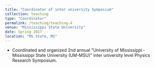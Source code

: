```yaml
---
title: "Coordinator of inter university Symposium"
collection: teaching
type: "Coordinator"
permalink: /teaching/teaching-4
venue: "Mississippi State University"
date: Spring 2017 -- 
location: "MS State, MS"
---
```

* Coordinated and organized 2nd annual "University of Mississippi - Mississippi State University (UM-MSU)" inter university level Physics Research Symposium.
